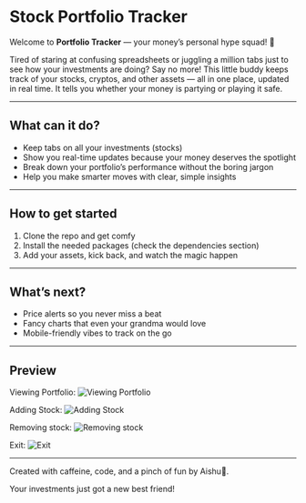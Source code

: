 # Stock Portfolio Tracker

Welcome to **Portfolio Tracker** — your money’s personal hype squad! 💸

Tired of staring at confusing spreadsheets or juggling a million tabs just to see how your investments are doing? Say no more! This little buddy keeps track of your stocks, cryptos, and other assets — all in one place, updated in real time. It tells you whether your money is partying or playing it safe.

---

## What can it do?

- Keep tabs on all your investments (stocks)  
- Show you real-time updates because your money deserves the spotlight  
- Break down your portfolio’s performance without the boring jargon  
- Help you make smarter moves with clear, simple insights  

---

## How to get started

1. Clone the repo and get comfy  
2. Install the needed packages (check the dependencies section)  
3. Add your assets, kick back, and watch the magic happen  

---

## What’s next?

- Price alerts so you never miss a beat  
- Fancy charts that even your grandma would love  
- Mobile-friendly vibes to track on the go  

---

## Preview

Viewing Portfolio:
![Viewing Portfolio](https://github.com/user-attachments/assets/fac04ca3-6117-45b1-8ef3-1ba76ee2d3ee)


Adding Stock:
![Adding Stock](https://github.com/user-attachments/assets/f171cd58-b6dd-4e4d-b7c5-4cbeb7dcd494)


Removing stock:
![Removing stock](https://github.com/user-attachments/assets/06018d64-0eeb-44ca-b7ce-0bb16ba2e1e7)


Exit:
![Exit](https://github.com/user-attachments/assets/454edc61-be74-4c89-995c-e0c52910fa9c)

---

Created with caffeine, code, and a pinch of fun by Aishu💫. 
 
Your investments just got a new best friend!
